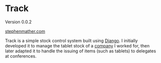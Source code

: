# Track

Version 0.0.2

[stephenmather.com](http://stephenmather.com/)

Track is a simple stock control system built using [Django](http://www.djangoproject.com/). I initially developed it to manage the tablet stock of a [company](http://lumiinsight.com/) I worked for, then later adapted it to handle the issuing of items (such as tablets) to delegates at conferences.